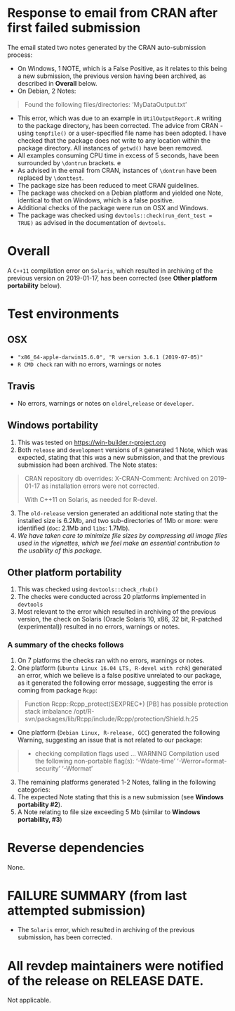 # Response to email from CRAN after first failed submission #
The email stated two notes generated by the CRAN auto-submission process:
* On Windows, 1 NOTE, which is a False Positive, as it relates to this being a new submission, the previous version
having been archived, as described in __Overall__ below.
* On Debian, 2 Notes: 
> Found the following files/directories:
>   ‘MyDataOutput.txt’
* This error, which was due to an example in `UtilOutputReport.R` writing to the package directory, has been corrected. The advice from CRAN - using `tempfile()` or a user-specified file name has been adopted. I have checked that the package does not write to any location within the package directory. All instances of `getwd()` have been removed.
* All examples consuming CPU time in excess of 5 seconds, have been surrounded by `\dontrun` brackets. e
* As advised in the email from CRAN, instances of `\dontrun` have been replaced by `\donttest`.
* The package size has been reduced to meet CRAN guidelines. 
* The package was checked on a Debian platform and yielded one Note, identical to that on Windows, which is a false positive.
* Additional checks of the package were run on OSX and Windows.
* The package was checked using `devtools::check(run_dont_test = TRUE)` as advised in the documentation of `devtools`.

# Overall #
A `C++11` compilation error on `Solaris`, which resulted in archiving of the previous version on 2019-01-17,
has been corrected (see __Other platform portability__ below).

# Test environments #
## OSX ##
* `"x86_64-apple-darwin15.6.0", "R version 3.6.1 (2019-07-05)"` 
* `R CMD check` ran with no errors, warnings or notes
## Travis ##
* No errors, warnings or notes on `oldrel`,`release` or `developer`. 
## Windows portability ##
1. This was tested on https://win-builder.r-project.org 
1. Both `release` and `development` versions of `R` generated 1 Note, which was expected, stating that this was a new submission, and that the previous submission had been archived. The Note states:
> CRAN repository db overrides:
> X-CRAN-Comment: Archived on 2019-01-17 as installation errors were
>   not corrected.
> 
> With C++11 on Solaris, as needed for R-devel.
3. The `old-release` version generated an additional note stating that the installed size is 6.2Mb, and two sub-directories of 1Mb or more: were identified (`doc`: 2.1Mb and `libs`: 1.7Mb). 
3. _We have taken care to minimize file sizes by compressing all image files used in the vignettes, which we feel make an essential contribution to the usability of this package_.   
## Other platform portability ##
1. This was checked using `devtools::check_rhub()`
1. The checks were conducted across 20 platforms implemented in `devtools`
1. Most relevant to the error which resulted in archiving of the previous version, the check on Solaris (Oracle Solaris 10, x86, 32 bit, R-patched (experimental)) resulted in no errors, warnings or notes.
### A summary of the checks follows ###
1. On 7 platforms the checks ran with no errors, warnings or notes.
1. One platform (`Ubuntu Linux 16.04 LTS, R-devel with rchk`) generated an error, which we believe is a false positive unrelated to our package, as it generated the following error message, suggesting the error is coming from package `Rcpp`: 
> Function Rcpp::Rcpp_protect(SEXPREC*)
> [PB] has possible protection stack imbalance /opt/R-svn/packages/lib/Rcpp/include/Rcpp/protection/Shield.h:25
* One platform (`Debian Linux, R-release, GCC`) generated the following Warning, suggesting an issue that is not related to our package:
> * checking compilation flags used ... WARNING
> Compilation used the following non-portable flag(s):
> ‘-Wdate-time’ ‘-Werror=format-security’ ‘-Wformat’
3. The remaining platforms generated 1-2 Notes, falling in the following categories:
3. The expected Note stating that this is a new submission (see __Windows portability #2__).
3. A Note relating to file size exceeding 5 Mb (similar to __Windows portability, #3__)

# Reverse dependencies #
None.

# FAILURE SUMMARY (from last attempted submission) #
* The `Solaris` error, which resulted in archiving of the previous submission, has been corrected.

# All revdep maintainers were notified of the release on RELEASE DATE. #
Not applicable.
